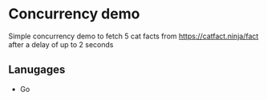 # Concurrency demo

Simple concurrency demo to fetch 5 cat facts from https://catfact.ninja/fact after a delay of up to 2 seconds

## Lanugages

 - Go

